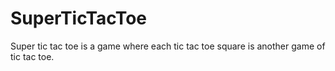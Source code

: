 # SuperTicTacToe
Super tic tac toe is a game where each tic tac toe square is another game of tic tac toe. 
